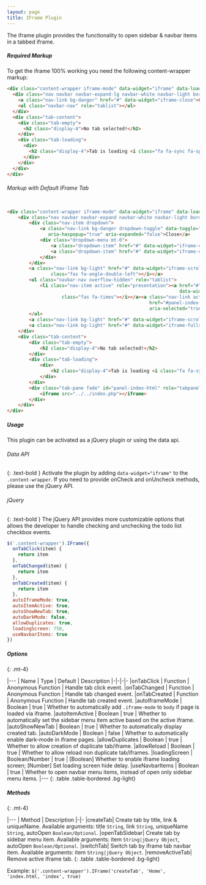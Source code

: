 ```yaml
---
layout: page
title: IFrame Plugin
---
```


The iframe plugin provides the functionality to open sidebar & navbar items in a tabbed iframe.

##### Required Markup
To get the iframe 100% working you need the following content-wrapper markup:

```html
<div class="content-wrapper iframe-mode" data-widget="iframe" data-loading-screen="750">
  <div class="nav navbar navbar-expand-lg navbar-white navbar-light border-bottom p-0">
    <a class="nav-link bg-danger" href="#" data-widget="iframe-close">Close</a>
    <ul class="navbar-nav" role="tablist"></ul>
  </div>
  <div class="tab-content">
    <div class="tab-empty">
      <h2 class="display-4">No tab selected!</h2>
    </div>
    <div class="tab-loading">
      <div>
        <h2 class="display-4">Tab is loading <i class="fa fa-sync fa-spin"></i></h2>
      </div>
    </div>
  </div>
</div>
```

###### Markup with Default IFrame Tab

```html

<div class="content-wrapper iframe-mode" data-widget="iframe" data-loading-screen="750">
    <div class="nav navbar navbar-expand navbar-white navbar-light border-bottom p-0">
        <div class="nav-item dropdown">
            <a class="nav-link bg-danger dropdown-toggle" data-toggle="dropdown" href="#" role="button"
               aria-haspopup="true" aria-expanded="false">Close</a>
            <div class="dropdown-menu mt-0">
                <a class="dropdown-item" href="#" data-widget="iframe-close" data-type="all">Close All</a>
                <a class="dropdown-item" href="#" data-widget="iframe-close" data-type="all-other">Close All Other</a>
            </div>
        </div>
        <a class="nav-link bg-light" href="#" data-widget="iframe-scrollleft"><i
                class="fas fa-angle-double-left"></i></a>
        <ul class="navbar-nav overflow-hidden" role="tablist">
            <li class="nav-item active" role="presentation"><a href="#" class="btn-iframe-close"
                                                               data-widget="iframe-close" data-type="only-this"><i
                    class="fas fa-times"></i></a><a class="nav-link active" data-toggle="row" id="tab-index-html"
                                                    href="#panel-index-html" role="tab" aria-controls="panel-index-html"
                                                    aria-selected="true">Dashboard v1</a></li>
        </ul>
        <a class="nav-link bg-light" href="#" data-widget="iframe-scrollright"><i class="fas fa-angle-double-right"></i></a>
        <a class="nav-link bg-light" href="#" data-widget="iframe-fullscreen"><i class="fas fa-expand"></i></a>
    </div>
    <div class="tab-content">
        <div class="tab-empty">
            <h2 class="display-4">No tab selected!</h2>
        </div>
        <div class="tab-loading">
            <div>
                <h2 class="display-4">Tab is loading <i class="fa fa-sync fa-spin"></i></h2>
            </div>
        </div>
        <div class="tab-pane fade" id="panel-index-html" role="tabpanel" aria-labelledby="tab-index-html">
            <iframe src="../../index.php"></iframe>
        </div>
    </div>
</div>
```

##### Usage
This plugin can be activated as a jQuery plugin or using the data api.

###### Data API
{: .text-bold }
Activate the plugin by adding `data-widget="iframe"` to the `.content-wrapper`. If you need to provide onCheck and onUncheck methods, please use the jQuery API.

###### jQuery
{: .text-bold }
The jQuery API provides more customizable options that allows the developer to handle checking and unchecking the todo list checkbox events.
```js
$('.content-wrapper').IFrame({
  onTabClick(item) {
    return item
  },
  onTabChanged(item) {
    return item
  },
  onTabCreated(item) {
    return item
  },
  autoIframeMode: true,
  autoItemActive: true,
  autoShowNewTab: true,
  autoDarkMode: false,
  allowDuplicates: true,
  loadingScreen: 750,
  useNavbarItems: true
})
```


##### Options
{: .mt-4}

|---
| Name | Type | Default | Description
|-|-|-|-
|onTabClick | Function | Anonymous Function | Handle tab click event.
|onTabChanged | Function | Anonymous Function | Handle tab changed event.
|onTabCreated | Function | Anonymous Function | Handle tab created event.
|autoIframeMode | Boolean | true | Whether to automatically add `.iframe-mode` to `body` if page is loaded via iframe.
|autoItemActive | Boolean | true | Whether to automatically set the sidebar menu item active based on the active iframe.
|autoShowNewTab | Boolean | true | Whether to automatically display created tab.
|autoDarkMode | Boolean | false | Whether to automatically enable dark-mode in iframe pages.
|allowDuplicates | Boolean | true | Whether to allow creation of duplicate tab/iframe.
|allowReload | Boolean | true | Whether to allow reload non duplicate tab/iframes.
|loadingScreen | Boolean/Number | true | [Boolean] Whether to enable iframe loading screen; [Number] Set loading screen hide delay.
|useNavbarItems | Boolean | true | Whether to open navbar menu items, instead of open only sidebar menu items.
|---
{: .table .table-bordered .bg-light}


##### Methods
{: .mt-4}

|---
| Method | Description
|-|-
|createTab| Create tab by title, link & uniqueName. Available arguments: title `String`, link `String`, uniqueName `String`, autoOpen `Boolean/Optional`.
|openTabSidebar| Create tab by sidebar menu item. Available arguments: item `String|jQuery Object`, autoOpen `Boolean/Optional`.
|switchTab| Switch tab by iframe tab navbar item. Available arguments: item `String|jQuery Object`.
|removeActiveTab| Remove active iframe tab.
{: .table .table-bordered .bg-light}

Example: `$('.content-wrapper').IFrame('createTab', 'Home', 'index.html, 'index', true)`
